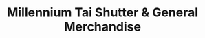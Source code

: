 ---
title: "Millennium Tai Shutter & General Merchandise"
url: /imus/millennium-tai-shutter-and-general-merchandise/
shop: doors
---